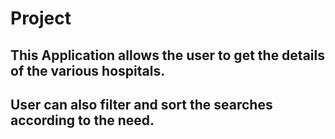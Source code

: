 # Project

## This Application allows the user to get the details of the various hospitals. 
## User can also filter and sort the searches according to the need. 
